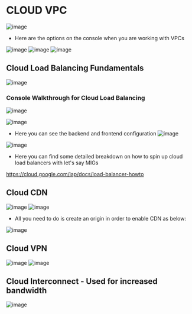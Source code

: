 # CLOUD VPC
![image](https://user-images.githubusercontent.com/43883264/180821859-7bbb903c-f6ee-449d-a3be-35ef0dafd93c.png)
- Here are the options on the console when you are working with VPCs

![image](https://user-images.githubusercontent.com/43883264/180822730-8480fdbc-fadb-4c4f-b4fb-b125bd56ce8e.png)
![image](https://user-images.githubusercontent.com/43883264/180825274-cec21081-13f0-48f3-97b9-65ba9de00768.png)
![image](https://user-images.githubusercontent.com/43883264/180825315-2687f539-4d27-4661-bae1-52effb2540bc.png)

## Cloud Load Balancing Fundamentals
![image](https://user-images.githubusercontent.com/43883264/180825588-fe9a4a6e-2539-4fe6-8dcc-e20c5107ab3f.png)

### Console Walkthrough for Cloud Load Balancing
![image](https://user-images.githubusercontent.com/43883264/180825661-77820fa2-919d-486f-bc6a-af2e373627ac.png)

![image](https://user-images.githubusercontent.com/43883264/180825825-54c3a890-ce79-4a17-a13e-385a605e1fc7.png)

- Here you can see the backend and frontend configuration
![image](https://user-images.githubusercontent.com/43883264/180825889-d2216435-3adc-4d0a-a5da-47df5f9f1b10.png)

![image](https://user-images.githubusercontent.com/43883264/180825977-6bb687b0-65ed-4137-93d3-cbaf2d42048a.png)


- Here you can find some detailed breakdown on how to spin up cloud load balancers with let's say MIGs

https://cloud.google.com/iap/docs/load-balancer-howto

## Cloud CDN

![image](https://user-images.githubusercontent.com/43883264/180827084-0a8ce571-4293-4c88-af00-e6aff65f87f7.png)
![image](https://user-images.githubusercontent.com/43883264/180827425-29b35808-78c0-4c78-861c-d257e3bac60c.png)

- All you need to do is create an origin in order to enable CDN as below:

![image](https://user-images.githubusercontent.com/43883264/180827827-2256a212-23e3-4b5a-ba22-7059f7b31e81.png)

## Cloud VPN
![image](https://user-images.githubusercontent.com/43883264/180829705-08cbf153-624a-40be-8fe0-500b6683b0ff.png)
![image](https://user-images.githubusercontent.com/43883264/180829890-49fd9681-310d-41aa-b750-fc4004f07572.png)

## Cloud Interconnect - Used for increased bandwidth
![image](https://user-images.githubusercontent.com/43883264/180830566-34d94efa-55ac-455a-929e-308f2085952d.png)


